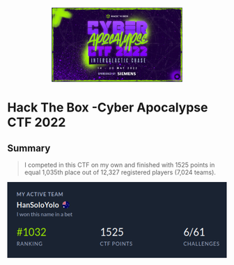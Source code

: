 <p align="center"><img src="logo.png" width="300"></p>

# Hack The Box -Cyber Apocalypse CTF 2022

## Summary
> I competed in this CTF on my own and finished with 1525 points in equal 1,035th place out of 12,327 registered players (7,024 teams).

<p align="center"><img src="score.png"></p>

